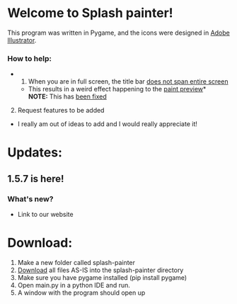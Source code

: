 # Welcome to Splash painter!

This program was written in Pygame, and the icons were designed in [Adobe Illustrator](https://www.adobe.com/products/illustrator.html).

### How to help:
* 1. When you are in full screen, the title bar [does not span entire screen](https://github.com/hhbo62/splash-painter/issues/1)
  - This results in a weird effect happening to the [paint preview](https://github.com/hhbo62/splash-painter/issues/1)*  
**NOTE:** This has [been fixed](https://github.com/hhbo62/splash-painter/pull/2)
2. Request features to be added  
  - I really am out of ideas to add and I would really appreciate it!

# Updates:
## 1.5.7 is here!

### What's new?
- Link to our website

# Download:
1. Make a new folder called splash-painter
2. [Download](https://github.com/hhbo62/splash-painter) all files AS-IS into the splash-painter directory
3. Make sure you have pygame installed (pip install pygame)
4. Open main.py in a python IDE and run.
5. A window with the program should open up
